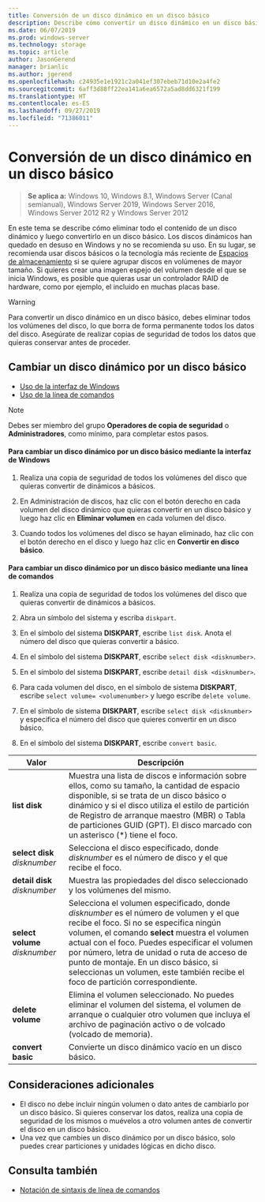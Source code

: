 ```yaml
---
title: Conversión de un disco dinámico en un disco básico
description: Describe cómo convertir un disco dinámico en un disco básico.
ms.date: 06/07/2019
ms.prod: windows-server
ms.technology: storage
ms.topic: article
author: JasonGerend
manager: brianlic
ms.author: jgerend
ms.openlocfilehash: c24935e1e1921c2a041ef307ebeb71d10e2a4fe2
ms.sourcegitcommit: 6aff3d88ff22ea141a6ea6572a5ad8dd6321f199
ms.translationtype: HT
ms.contentlocale: es-ES
ms.lasthandoff: 09/27/2019
ms.locfileid: "71386011"
---
```

# <a name="change-a-dynamic-disk-back-to-a-basic-disk"></a>Conversión de un disco dinámico en un disco básico

> **Se aplica a:** Windows 10, Windows 8.1, Windows Server (Canal semianual), Windows Server 2019, Windows Server 2016, Windows Server 2012 R2 y Windows Server 2012

En este tema se describe cómo eliminar todo el contenido de un disco dinámico y luego convertirlo en un disco básico. Los discos dinámicos han quedado en desuso en Windows y no se recomienda su uso. En su lugar, se recomienda usar discos básicos o la tecnología más reciente de [Espacios de almacenamiento](https://support.microsoft.com/help/12438/windows-10-storage-spaces) si se quiere agrupar discos en volúmenes de mayor tamaño. Si quieres crear una imagen espejo del volumen desde el que se inicia Windows, es posible que quieras usar un controlador RAID de hardware, como por ejemplo, el incluido en muchas placas base.

> [!WARNING]
> Para convertir un disco dinámico en un disco básico, debes eliminar todos los volúmenes del disco, lo que borra de forma permanente todos los datos del disco. Asegúrate de realizar copias de seguridad de todos los datos que quieras conservar antes de proceder.

## <a name="changing-a-dynamic-disk-back-to-a-basic-disk"></a>Cambiar un disco dinámico por un disco básico

-   [Uso de la interfaz de Windows](#to-change-a-dynamic-disk-back-to-a-basic-disk-using-the-windows-interface)
-   [Uso de la línea de comandos](#to-change-a-dynamic-disk-back-to-a-basic-disk-using-a-command-line)

> [!NOTE]
> Debes ser miembro del grupo **Operadores de copia de seguridad** o **Administradores**, como mínimo, para completar estos pasos.

#### <a name="to-change-a-dynamic-disk-back-to-a-basic-disk-using-the-windows-interface"></a>Para cambiar un disco dinámico por un disco básico mediante la interfaz de Windows

1.  Realiza una copia de seguridad de todos los volúmenes del disco que quieras convertir de dinámicos a básicos.

2.  En Administración de discos, haz clic con el botón derecho en cada volumen del disco dinámico que quieras convertir en un disco básico y luego haz clic en **Eliminar volumen** en cada volumen del disco.

3.  Cuando todos los volúmenes del disco se hayan eliminado, haz clic con el botón derecho en el disco y luego haz clic en **Convertir en disco básico**.

#### <a name="to-change-a-dynamic-disk-back-to-a-basic-disk-using-a-command-line"></a>Para cambiar un disco dinámico por un disco básico mediante una línea de comandos

1.  Realiza una copia de seguridad de todos los volúmenes del disco que quieras convertir de dinámicos a básicos.

2.  Abra un símbolo del sistema y escriba `diskpart`.

3.  En el símbolo del sistema **DISKPART**, escribe `list disk`. Anota el número del disco que quieras convertir a básico.

4.  En el símbolo del sistema **DISKPART**, escribe `select disk <disknumber>`.

5.  En el símbolo del sistema **DISKPART**, escribe `detail disk <disknumber>`.

6.  Para cada volumen del disco, en el símbolo de sistema **DISKPART**, escribe `select volume= <volumenumber>` y luego escribe `delete volume`.

7.  En el símbolo de sistema **DISKPART**, escribe `select disk <disknumber>` y especifica el número del disco que quieres convertir en un disco básico.

8.  En el símbolo del sistema **DISKPART**, escribe `convert basic`.


| Valor  | Descripción |
| --- | --- |
| **list disk**                         | Muestra una lista de discos e información sobre ellos, como su tamaño, la cantidad de espacio disponible, si se trata de un disco básico o dinámico y si el disco utiliza el estilo de partición de Registro de arranque maestro (MBR) o Tabla de particiones GUID (GPT). El disco marcado con un asterisco (*) tiene el foco. |
| **select disk** <em>disknumber</em>   | Selecciona el disco especificado, donde <em>disknumber</em> es el número de disco y el que recibe el foco.  |
| **detail disk** <em>disknumber</em>   | Muestra las propiedades del disco seleccionado y los volúmenes del mismo.  |
| **select volume** <em>disknumber</em> | Selecciona el volumen especificado, donde <em>disknumber</em> es el número de volumen y el que recibe el foco. Si no se especifica ningún volumen, el comando **select** muestra el volumen actual con el foco. Puedes especificar el volumen por número, letra de unidad o ruta de acceso de punto de montaje. En un disco básico, si seleccionas un volumen, este también recibe el foco de partición correspondiente. |
| **delete volume**                     | Elimina el volumen seleccionado. No puedes eliminar el volumen del sistema, el volumen de arranque o cualquier otro volumen que incluya el archivo de paginación activo o de volcado (volcado de memoria). |
| **convert basic** | Convierte un disco dinámico vacío en un disco básico.  |

## <a name="additional-considerations"></a>Consideraciones adicionales

-   El disco no debe incluir ningún volumen o dato antes de cambiarlo por un disco básico. Si quieres conservar los datos, realiza una copia de seguridad de los mismos o muévelos a otro volumen antes de convertir el disco en un disco básico.
-   Una vez que cambies un disco dinámico por un disco básico, solo puedes crear particiones y unidades lógicas en dicho disco.

## <a name="see-also"></a>Consulta también

-   [Notación de sintaxis de línea de comandos](https://technet.microsoft.com/library/cc742449(v=ws.11).aspx)